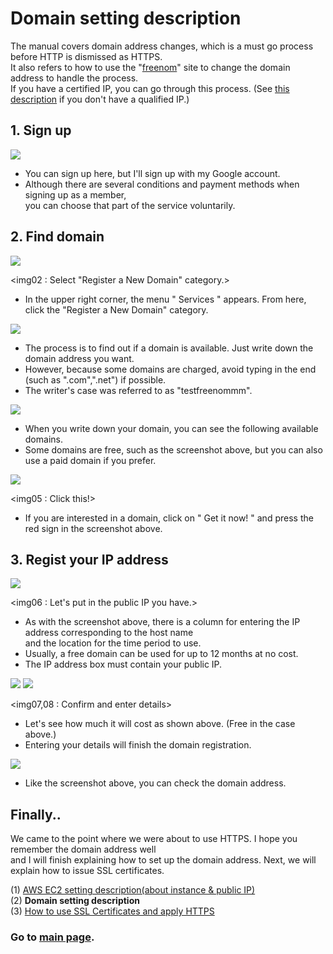 # Domain setting description

The manual covers domain address changes, which is a must go process before HTTP is dismissed as HTTPS.<br/>
It also refers to how to use the "[freenom](https://my.freenom.com/clientarea.php)" site to change the domain address to handle the process. <br/>
If you have a certified IP, you can go through this process. (See [this description](https://github.com/kuj0210/IoT-Pet-Home-System/blob/master/.README/Notes/AWS_EC2_setting.md) if you don't have a qualified IP.)


## 1. Sign up

<img src = "https://github.com/kuj0210/IoT-Pet-Home-System/blob/master/.README/Notes/freenom_img01.PNG">

<img01 : Sign up page>

- You can sign up here, but I'll sign up with my Google account.
- Although there are several conditions and payment methods when signing up as a member, <br/>
  you can choose that part of the service voluntarily.
  

## 2. Find domain

<img src = "https://github.com/kuj0210/IoT-Pet-Home-System/blob/master/.README/Notes/freenom_img02.PNG">

<img02 : Select "Register a New Domain" category.>

- In the upper right corner, the menu " Services " appears. From here, click the "Register a New Domain" category.


<img src = "https://github.com/kuj0210/IoT-Pet-Home-System/blob/master/.README/Notes/freenom_img03.PNG">

<img03 : Find your new domain.>

- The process is to find out if a domain is available. Just write down the domain address you want.
- However, because some domains are charged, avoid typing in the end (such as ".com",".net") if possible.
- The writer's case was referred to as "testfreenommm".


<img src = "https://github.com/kuj0210/IoT-Pet-Home-System/blob/master/.README/Notes/freenom_img04.PNG">

<img04 : Free Domains Available>

- When you write down your domain, you can see the following available domains.
- Some domains are free, such as the screenshot above, but you can also use a paid domain if you prefer.


<img src = "https://github.com/kuj0210/IoT-Pet-Home-System/blob/master/.README/Notes/freenom_img05.PNG">

<img05 : Click this!>

- If you are interested in a domain, click on " Get it now! " and press the red sign in the screenshot above.


## 3. Regist your IP address

<img src = "https://github.com/kuj0210/IoT-Pet-Home-System/blob/master/.README/Notes/freenom_img06.PNG">

<img06 : Let's put in the public IP you have.>

- As with the screenshot above, there is a column for entering the IP address corresponding to the host name<br/>
  and the location for the time period to use.
- Usually, a free domain can be used for up to 12 months at no cost.
- The IP address box must contain your public IP.


<img src = "https://github.com/kuj0210/IoT-Pet-Home-System/blob/master/.README/Notes/freenom_img07.PNG">
<img src = "https://github.com/kuj0210/IoT-Pet-Home-System/blob/master/.README/Notes/freenom_img08.PNG">

<img07,08 : Confirm and enter details>

- Let's see how much it will cost as shown above. (Free in the case above.)
- Entering your details will finish the domain registration.


<img src = "https://github.com/kuj0210/IoT-Pet-Home-System/blob/master/.README/Notes/freenom_img09.PNG">

<img09 : Registered your domain>

- Like the screenshot above, you can check the domain address.



## Finally..

 We came to the point where we were about to use HTTPS. I hope you remember the domain address well<br/>
and I will finish explaining how to set up the domain address. Next, we will explain how to issue SSL certificates.

(1) [AWS EC2 setting description(about instance & public IP)](https://github.com/kuj0210/IoT-Pet-Home-System/blob/master/.README/Notes/AWS_EC2_setting.md)<br/>
(2) **Domain setting description**<br/>
(3) [How to use SSL Certificates and apply HTTPS](https://github.com/kuj0210/IoT-Pet-Home-System/blob/master/.README/Notes/How_to_use_SSL_Certificates_and_apply_HTTPS.md)<br/>

### Go to [main page](https://github.com/kuj0210/IoT-Pet-Home-System).
